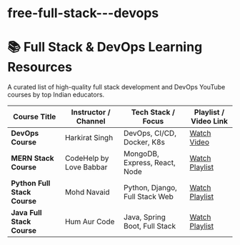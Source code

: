 # free-full-stack---devops
# 📚 Full Stack & DevOps Learning Resources

A curated list of high-quality full stack development and DevOps YouTube courses by top Indian educators.

| Course Title              | Instructor / Channel     | Tech Stack / Focus             | Playlist / Video Link |
|--------------------------|---------------------------|--------------------------------|------------------------|
| **DevOps Course**         | Harkirat Singh            | DevOps, CI/CD, Docker, K8s     | [Watch Video](https://www.youtube.com/watch?v=sSRaakd95Nk&t=2399s) |
| **MERN Stack Course**     | CodeHelp by Love Babbar   | MongoDB, Express, React, Node  | [Watch Playlist](https://www.youtube.com/watch?v=Vi9bxu-M-ag&list=PLDzeHZWIZsTo0wSBcg4-NMIbC0L8evLrD) |
| **Python Full Stack Course** | Mohd Navaid            | Python, Django, Full Stack Web | [Watch Playlist](https://www.youtube.com/watch?v=RT6IHsuriMI&list=PLryYKs02mpdIMPfxxN29PjIFktQMuiHUm) |
| **Java Full Stack Course**   | Hum Aur Code           | Java, Spring Boot, Full Stack  | [Watch Playlist](https://www.youtube.com/watch?v=Js4FlB0zTbg&list=PLq0IPBF63Mw2zVkPrucUoIAWNzh9tN4Nm) |
